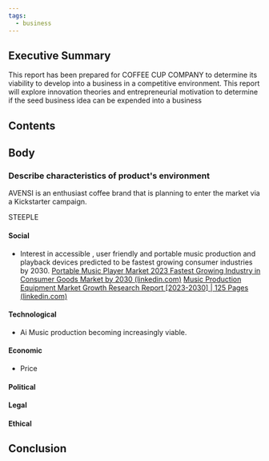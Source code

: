 ```yaml
---
tags:
  - business
---
```

## Executive Summary

This report has been prepared for COFFEE CUP COMPANY to determine its viability to develop into a business in a competitive environment. This report will explore innovation theories and entrepreneurial motivation to determine if the seed business idea can be expended into a business



## Contents


## Body

### Describe characteristics of product's environment

AVENSI is an enthusiast coffee brand that is planning to enter the market via a Kickstarter campaign. 

STEEPLE


#### Social
- Interest in accessible , user friendly and portable music production and playback devices predicted to be fastest growing consumer industries by 2030.
[Portable Music Player Market 2023 Fastest Growing Industry in Consumer Goods Market by 2030 (linkedin.com)](https://www.linkedin.com/pulse/portable-music-player-market-2023-fastest-1avpf)
[Music Production Equipment Market Growth Research Report [2023-2030] | 125 Pages (linkedin.com)](https://www.linkedin.com/pulse/music-production-equipment-market-growth-research-2gjse)


#### Technological
- Ai Music production becoming increasingly viable. 



#### Economic 
- Price 


#### Political




#### Legal





#### Ethical

## Conclusion

